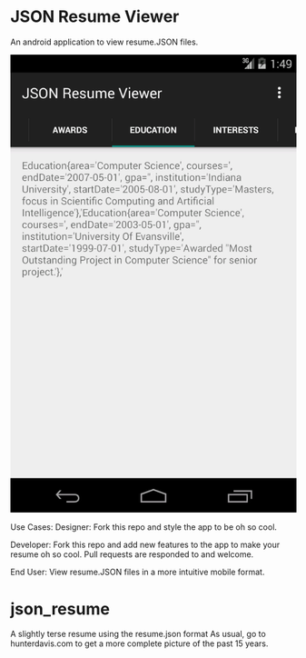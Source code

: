 # JSON Resume Viewer
An android application to view resume.JSON files.  

![ScreenShot](https://raw.githubusercontent.com/huntergdavis/json_resume/master/screenshots/device-2015-02-18-104936.png)

Use Cases:
Designer:
Fork this repo and style the app to be oh so cool.

Developer:
Fork this repo and add new features to the app to make your resume oh so cool.  Pull requests are responded to and welcome.

End User:
View resume.JSON files in a more intuitive mobile format.

# json_resume
A slightly terse resume using the resume.json format
As usual, go to hunterdavis.com to get a more complete picture of the past 15 years.
